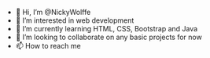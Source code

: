 - 👋 Hi, I’m @NickyWolffe
- 👀 I’m interested in web development
- 🌱 I’m currently learning HTML, CSS, Bootstrap and Java
- 💞️ I’m looking to collaborate on any basic projects for now
- 📫 How to reach me 

<!---
NickyWolffe/NickyWolffe is a ✨ special ✨ repository because its `README.md` (this file) appears on your GitHub profile.
You can click the Preview link to take a look at your changes.
--->
